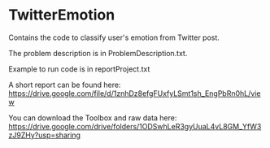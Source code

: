 # TwitterEmotion
Contains the code to classify user's emotion from Twitter post.

The problem description is in ProblemDescription.txt.

Example to run code is in reportProject.txt

A short report can be found here:
https://drive.google.com/file/d/1znhDz8efgFUxfyLSmt1sh_EngPbRn0hL/view

You can download the Toolbox and raw data here:
https://drive.google.com/drive/folders/1ODSwhLeR3gyUuaL4vL8GM_YfW3zJ9ZHy?usp=sharing
